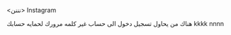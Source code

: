 <نننن>
Instagram 
<head>
هناك من يحاول تسجيل دخول الى حساب
</head>
غير كلمه مرورك لحمايه حسابك
<html>

</html>
kkkk
<body>
nnnn
</body>

